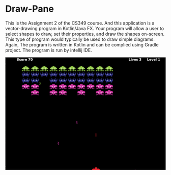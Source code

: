 # Draw-Pane
This is the Assignment 2 of the CS349 course. And this application is a vector-drawing program in Kotlin/Java FX. Your program will allow a user to select shapes to draw, set their properties, and draw the shapes on-screen. This type of program would typically be used to draw simple diagrams. Again, The program is written in Kotlin and can be complied using Gradle project. The program is run by intellij IDE.


![](https://github.com/Frankli05211/Space-Invaders/blob/main/game_play_image.png)

